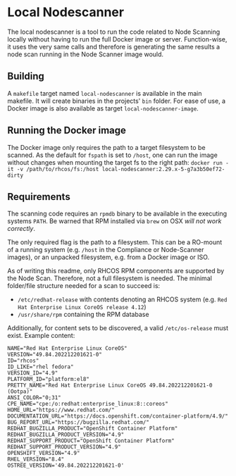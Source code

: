 # Local Nodescanner
The local nodescanner is a tool to run the code related to Node Scanning locally without having to run the full Docker image or server.
Function-wise, it uses the very same calls and therefore is generating the same results a node scan running in the Node Scanner image would.

## Building
A `makefile` target named `local-nodescanner` is available in the main makefile.
It will create binaries in the projects' `bin` folder.
For ease of use, a Docker image is also available as target `local-nodescanner-image`.

## Running the Docker image
The Docker image only requires the path to a target filesystem to be scanned.
As the default for `fspath` is set to `/host`, one can run the image without changes when mounting the target fs to the right path:
`docker run -it -v /path/to/rhcos/fs:/host local-nodescanner:2.29.x-5-g7a3b50ef72-dirty`



## Requirements
The scanning code requires an `rpmdb` binary to be available in the executing systems `PATH`.
Be warned that RPM installed via `brew` on OSX *will not work correctly*.

The only required flag is the path to a filesystem. 
This can be a RO-mount of a running system (e.g. `/host` in the Compliance or Node-Scanner images),
or an unpacked filesystem, e.g. from a Docker image or ISO.

As of writing this readme, only RHCOS RPM components are supported by the Node Scan.
Therefore, not a full filesystem is needed. The minimal folder/file structure needed for a scan to succeed is:
- `/etc/redhat-release` with contents denoting an RHCOS system (e.g. `Red Hat Enterprise Linux CoreOS release 4.12`)
- `/usr/share/rpm` containing the RPM database

Additionally, for content sets to be discovered, a valid `/etc/os-release` must exist.
Example content:
```
NAME="Red Hat Enterprise Linux CoreOS"
VERSION="49.84.202212201621-0"
ID="rhcos"
ID_LIKE="rhel fedora"
VERSION_ID="4.9"
PLATFORM_ID="platform:el8"
PRETTY_NAME="Red Hat Enterprise Linux CoreOS 49.84.202212201621-0 (Ootpa)"
ANSI_COLOR="0;31"
CPE_NAME="cpe:/o:redhat:enterprise_linux:8::coreos"
HOME_URL="https://www.redhat.com/"
DOCUMENTATION_URL="https://docs.openshift.com/container-platform/4.9/"
BUG_REPORT_URL="https://bugzilla.redhat.com/"
REDHAT_BUGZILLA_PRODUCT="OpenShift Container Platform"
REDHAT_BUGZILLA_PRODUCT_VERSION="4.9"
REDHAT_SUPPORT_PRODUCT="OpenShift Container Platform"
REDHAT_SUPPORT_PRODUCT_VERSION="4.9"
OPENSHIFT_VERSION="4.9"
RHEL_VERSION="8.4"
OSTREE_VERSION='49.84.202212201621-0'
```